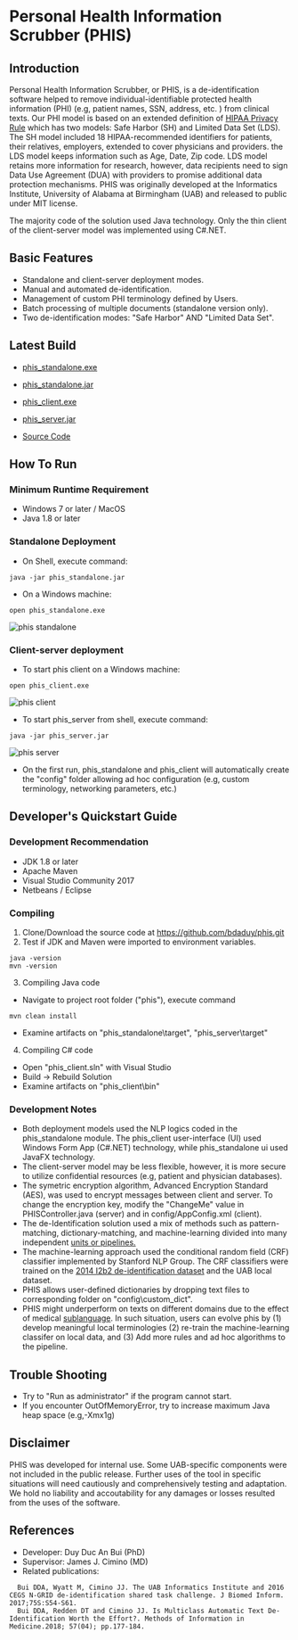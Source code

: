 # Personal Health Information Scrubber (PHIS)

## Introduction
Personal Health Information Scrubber, or PHIS, is a de-identification software helped to remove individual-identifiable protected health information (PHI) (e.g, patient names, SSN, address, etc. ) from clinical texts. Our PHI model is based on an extended definition of [HIPAA Privacy Rule](https://www.hhs.gov/sites/default/files/hipaa-simplification-201303.pdf) which has two models: Safe Harbor (SH) and Limited Data Set (LDS). The SH model included 18 HIPAA-recommended identifiers for patients, their relatives, employers, extended to cover physicians and providers. the LDS model keeps information such as Age, Date, Zip code. LDS model retains more information for research, however, data recipients need to sign Data Use Agreement (DUA) with providers to promise additional data protection mechanisms. PHIS was originally developed at the Informatics Institute, University of Alabama at Birmingham (UAB) and released to public under MIT license.

The majority code of the solution used Java technology. Only the thin client of the client-server model was implemented using C#.NET.

## Basic Features
- Standalone and client-server deployment modes.
- Manual and automated de-identification.
- Management of custom PHI terminology defined by Users.
- Batch processing of multiple documents (standalone version only).
- Two de-identification modes: "Safe Harbor" AND "Limited Data Set". 

## Latest Build
- [phis_standalone.exe](https://github.com/bdaduy/phis/releases/download/v1.0/phis_standalone.exe)
- [phis_standalone.jar](https://github.com/bdaduy/phis/releases/download/v1.0/phis_standalone.jar)

- [phis_client.exe](https://github.com/bdaduy/phis/releases/download/v1.0/phis_client.exe)
- [phis_server.jar](https://github.com/bdaduy/phis/releases/download/v1.0/phis_server.jar)

- [Source Code](https://github.com/bdaduy/phis/archive/v1.0.zip)

## How To Run
### Minimum Runtime Requirement
- Windows 7 or later / MacOS
- Java 1.8 or later

### Standalone Deployment
- On Shell, execute command:
```
java -jar phis_standalone.jar
```
- On a Windows machine:
```
open phis_standalone.exe
```
![phis standalone](https://github.com/bdaduy/phis/blob/master/images/phis_standalone.png?raw=true)

### Client-server deployment
- To start phis client on a Windows machine:
```
open phis_client.exe
```
![phis client](https://github.com/bdaduy/phis/blob/master/images/phis_client.png?raw=true)

- To start phis_server from shell, execute command:
```
java -jar phis_server.jar
```
![phis server](https://github.com/bdaduy/phis/blob/master/images/phis_server.png?raw=true)

- On the first run, phis_standalone and  phis_client will automatically create the "config" folder allowing ad hoc configuration (e.g, custom terminology, networking parameters, etc.)

## Developer's Quickstart Guide
### Development Recommendation
- JDK 1.8 or later
- Apache Maven
- Visual Studio Community 2017
- Netbeans / Eclipse
### Compiling
1. Clone/Download the source code at https://github.com/bdaduy/phis.git
2. Test if JDK and Maven were imported to environment variables.
```
java -version
mvn -version
```
3. Compiling Java code
- Navigate to project root folder ("phis"), execute command
```
mvn clean install
```
- Examine artifacts on "phis_standalone\target", "phis_server\target"
4. Compiling C# code
- Open "phis_client.sln" with Visual Studio
- Build -> Rebuild Solution
- Examine artifacts on "phis_client\bin"
### Development Notes
- Both deployment models used the NLP logics coded in the phis_standalone module. The phis_client user-interface (UI) used Windows Form App (C#.NET) technology, while phis_standalone ui used JavaFX technology.
- The client-server model may be less flexible, however, it is more secure to utilize confidential resources (e.g, patient and physician databases).
- The symetric encryption algorithm, Advanced Encryption Standard (AES), was used to encrypt messages between client and server. To change the encryption key, modify the "ChangeMe" value in PHISController.java (server) and in config/AppConfig.xml (client).
- The de-Identification solution used a mix of methods such as pattern-matching, dictionary-matching, and machine-learning divided into many independent [units or pipelines.](https://github.com/bdaduy/phis/blob/master/phis_standalone/src/main/java/edu/db/tool/deid/annotator/Annotator.java)
- The machine-learning approach used the conditional random field (CRF) classifier implemented by Stanford NLP Group. The CRF classifiers were trained on the [2014 I2b2 de-identification dataset](https://www.i2b2.org/NLP/DataSets/) and the UAB local dataset.
- PHIS allows user-defined dictionaries by dropping text files to corresponding folder on "config\custom_dict".
- PHIS might underperform on texts on different domains due to the effect of medical [sublanguage](https://en.wikipedia.org/wiki/Sublanguage#In_natural_language). In such situation, users can evolve phis by (1) develop meaningful local terminologies (2) re-train the machine-learning classifer on local data, and (3) Add more rules and ad hoc algorithms to the pipeline.

## Trouble Shooting
- Try to "Run as administrator" if the program cannot start.
- If you encounter OutOfMemoryError, try to increase maximum Java heap space (e.g,-Xmx1g)

## Disclaimer
PHIS was developed for internal use. Some UAB-specific components were not included in the public release. Further uses of the tool in specific situations will need cautiously and comprehensively testing and adaptation. We hold no liability and accoutability for any damages or losses resulted from the uses of the software.

## References
- Developer: Duy Duc An Bui (PhD)
- Supervisor: James J. Cimino (MD)
- Related publications:
```
  Bui DDA, Wyatt M, Cimino JJ. The UAB Informatics Institute and 2016 CEGS N-GRID de-identification shared task challenge. J Biomed Inform. 2017;75S:S54-S61.
  Bui DDA, Redden DT and Cimino JJ. Is Multiclass Automatic Text De-Identification Worth the Effort?. Methods of Information in Medicine.2018; 57(04); pp.177-184.
```